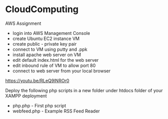 # CloudComputing

AWS Assignment

- login into AWS Management Console
- create Ubuntu EC2 instance VM
- create public - private key pair
- connect to VM using putty and .ppk
- install apache web server on VM
- edit default index.html for the web server
- edit inbound rule of VM to allow port 80
- connect to web server from your local browser

https://youtu.be/RLeQ9lNROr0

Deploy the following php scripts in a new folder under htdocs folder of your XAMPP deployment

- php.php - First php script
- webfeed.php - Example RSS Feed Reader
